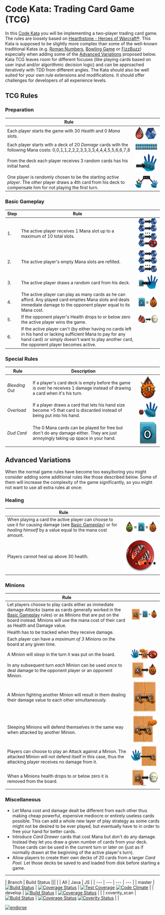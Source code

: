 # Code Kata: Trading Card Game (TCG)

In this [Code Kata](http://en.wikipedia.org/wiki/Kata_\(programming\)) you will be implementing a two-player trading card game. The rules are loosely based on [Hearthstone - Heroes of Warcraft®](http://us.battle.net/hearthstone/en/). This Kata is supposed to be slightly more complex than some of the well-known traditional Katas (e.g. [Roman Numbers](http://codingdojo.org/cgi-bin/wiki.pl?KataRomanNumerals), [Bowling Game](http://codingdojo.org/cgi-bin/wiki.pl?KataBowling) or [FizzBuzz](http://codingdojo.org/cgi-bin/wiki.pl?KataFizzBuzz)) especially when adding some of the [Advanced Variations](#AdvancedVariations) proposed below. Kata TCG leaves room for different focuses (like playing cards based on user input and/or algorithmic decision logic) and can be approached iteratively with TDD from different angles. The Kata should also be well suited for your own rule extensions and modifications. It should offer challenges for developers of all experience levels.

## TCG Rules

### Preparation

| Rule | |
| --- | --- |
| Each player starts the game with 30 _Health_ and 0 _Mana_ slots. | ![Starting Health and Mana](doc/Preparation1_StartingHealthAndMana.png) |
| Each player starts with a deck of 20 _Damage_ cards with the following Mana costs: 0,0,1,1,2,2,2,3,3,3,3,4,4,4,5,5,6,6,7,8 | ![Default Starting Deck](doc/Preparation2_DefaultStartingDeck.png) |
| From the deck each player receives 3 random cards has his initial hand. | ![Draw Starting Hand](doc/Preparation3_DrawStartingHand.png) |
| One player is randomly chosen to be the starting _active player_. The _other_ player draws a 4th card from his deck to compensate him for not playing the first turn. | ![Starting Player and Extra Card](doc/Preparation4_StartingPlayerAndExtraCard.png) |

### <a name="BasicGameplay"/> Basic Gameplay

| Step | Rule | |
| --- | --- | --- |
| 1. | The active player receives 1 Mana slot up to a maximum of 10 total slots. | ![Receiving Mana Slot](doc/Basic1_ReceivingManaSlot.png) |
| 2. | The active player's empty Mana slots are refilled. | ![Mana Refill](doc/Basic2_ManaRefill.png) |
| 3. | The active player draws a random card from his deck. | ![Draw Card](doc/Basic3_DrawCard.png) |
| 4. | The active player can play as many cards as he can afford. Any played card empties Mana slots and deals immediate damage  to the opponent player equal to its Mana cost. | ![Cause Damage](doc/Basic4_CauseDamage.png) |
| 5. | If the opponent player's Health drops to or below zero the active player wins the game. | ![Kill Opponent](doc/Basic5_KillOpponent.png) |                                                                                     
| 6. | If the active player can't (by either having no cards left in his hand or lacking sufficient Mana to pay for any hand card) or simply doesn't want to play another card, the opponent player becomes active. | |

### Special Rules

| Rule | Description | |
| --- | --- | --- |
| _Bleeding Out_ | If a player's card deck is empty before the game is over he receives 1 damage instead of drawing a card when it's his turn. | ![Bleedout](doc/Special1_Bleedout.png) |
| _Overload_ | If a player draws a card that lets his hand size become >5 that card is discarded instead of being put into his hand. | ![Overload](doc/Special2_Overload.png) |              
| _Dud Card_ | The 0 Mana cards can be played for free but don't do any damage either. They are just annoyingly taking up space in your hand. | ![Dud Card](doc/Special3_DudCard.png) |

## <a name="AdvancedVariations"/> Advanced Variations

When the normal game rules have become too easy/boring you might consider adding some additional rules like those described below. Some of them will increase the complexity of the game significantly, so you might not want to use all extra rules at once:

### Healing

| Rule | |
| --- | --- |
| When playing a card the active player can choose to use it for causing damage (see [Basic Gameplay](#BasicGameplay)) or for _healing himself_ by a value equal to the mana cost amount. | ![Healing](doc/Healing1_Healing.png) |
| Players cannot heal up above 30 health. | ![Health Cap](doc/Healing2_HealthCap.png) |

### Minions

| Rule | |
| --- | --- |
| Let players choose to play cards either as immediate damage _Attacks_ (same as cards generally worked in the [Basic Gameplay](#BasicGameplay) rules) or as _Minions_ that are put on the board instead. Minions will use the mana cost of their card as Health and Damage value. | ![Playing Card as Minion](doc/Minions1_PlayingCardAsMinion.png) |
| Health has to be tracked when they receive damage. ||
| Each player can have a _maximum of 3 Minions_ on the board at any given time. | | 
| A Minion will _sleep_ in the turn it was put on the board. | ![Sleeping on first turn](doc/Minions2_SleepingOnFirstTurn.png) |
| In any subsequent turn _each_ Minion can be used _once_ to deal damage to the opponent player or an opponent Minion. | ![Attacking Opponent or enemy Minion](doc/Minions3_AttackingOpponentOrEnemyMinion.png) |
| A Minion fighting another Minion will result in them dealing their damage value to each other simultaneously. | ![Simultaneous Damage](doc/Minions4_SimultaneousDamage.png) |
| Sleeping Minions will defend themselves in the same way when attacked by another Minion. | ![Sleeping Minions fight back](doc/Minions5_SleepingMinionsFightBack.png) |
| Players can choose to play an Attack against a Minion. The attacked Minion will not defend itself in this case, thus the attacking player receives no damage from it. | ![Player fighting Minion](doc/Minions6_PlayerFightingMinion.png) |
| When a Minions health drops to or below zero it is removed from the board. | ![Kill Minion](doc/Minions7_KillMinion.png) | 

### Miscellaneous

- Let Mana cost and damage dealt be different from each other thus making cheap powerful, expensive mediocre or entirely useless cards possible. This can add a whole new layer of play strategy as some cards might not be desired to be ever played, but eventually have to in order to free your hand for better cards.
- Introduce _Card Drawer_ cards that cost Mana but don't do any damage. Instead they let you draw a given number of cards from your deck. Those cards can be used in the current turn or later on (just as if normally drawn at the beginning of the active player's turn).
- Allow players to create their own decks of 20 cards from a larger _Card Pool_. Let those decks be saved to and loaded from disk before starting a game.

---

| Branch | Build Status |||
| | All | Java | JS |
| --- | --- | --- | --- |
| master | [![Build Status](https://travis-ci.org/bkimminich/kata-tcg.svg?branch=master)](https://travis-ci.org/bkimminich/kata-tcg) | [![Coverage Status](https://coveralls.io/repos/bkimminich/kata-tcg/badge.png?branch=master)](https://coveralls.io/r/bkimminich/kata-tcg?branch=master) | [![Test Coverage](https://codeclimate.com/github/bkimminich/kata-tcg/badges/coverage.svg)](https://codeclimate.com/github/bkimminich/kata-tcg) [![Code Climate](https://codeclimate.com/github/bkimminich/kata-tcg/badges/gpa.svg)](https://codeclimate.com/github/bkimminich/kata-tcg) |
| develop | [![Build Status](https://travis-ci.org/bkimminich/kata-tcg.svg?branch=develop)](https://travis-ci.org/bkimminich/kata-tcg) | [![Coverage Status](https://coveralls.io/repos/bkimminich/kata-tcg/badge.png?branch=develop)](https://coveralls.io/r/bkimminich/kata-tcg?branch=develop) | |
| coverity_scan | [![Build Status](https://travis-ci.org/bkimminich/kata-tcg.svg?branch=coverity_scan)](https://travis-ci.org/bkimminich/kata-tcg) | [![Coverage Status](https://coveralls.io/repos/bkimminich/kata-tcg/badge.png?branch=coverity_scan)](https://coveralls.io/r/bkimminich/kata-tcg?branch=coverity_scan) [![Coverity Status](https://scan.coverity.com/projects/2931/badge.svg)](https://scan.coverity.com/projects/2931) | |

[![endorse](https://api.coderwall.com/bkimminich/endorsecount.png)](https://coderwall.com/bkimminich)

